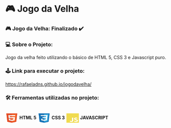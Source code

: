 # 🎮 Jogo da Velha

### 🎮 Jogo da Velha: Finalizado ✔️

### 💻 Sobre o Projeto:
Jogo da velha feito utilizando o básico de HTML 5, CSS 3 e Javascript puro.

### 🕹️ Link para executar o projeto:
https://rafaeladns.github.io/jogodavelha/

### 🛠️ Ferramentas utilizadas no projeto:
<div style="display: inline_block"><br>
  <img align="center" alt="Rafa-HTML" height="30" width="40" src="https://raw.githubusercontent.com/devicons/devicon/master/icons/html5/html5-original.svg"> <strong>HTML 5</strong>
  <img align="center" alt="Rafa-CSS" height="30" width="40" src="https://raw.githubusercontent.com/devicons/devicon/master/icons/css3/css3-original.svg"> <strong>CSS 3</strong>
  <img align="center" alt="Rafa-Js" height="30" width="40" src="https://raw.githubusercontent.com/devicons/devicon/master/icons/javascript/javascript-plain.svg"> <strong>JAVASCRIPT</strong>
</div>
